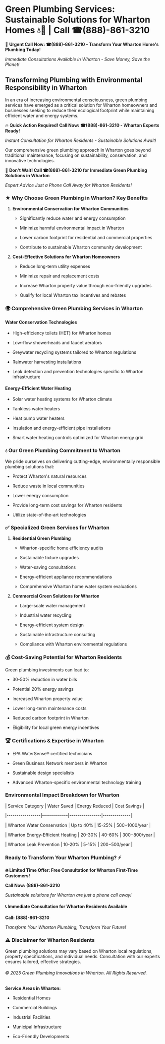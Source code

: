 # Green Plumbing Services: Sustainable Solutions for Wharton Homes 💧🌿 | Call ☎(888)-861-3210

🚨 **Urgent Call Now: ☎(888)-861-3210 - Transform Your Wharton Home's Plumbing Today!**
*Immediate Consultations Available in Wharton - Save Money, Save the Planet!*

## Transforming Plumbing with Environmental Responsibility in Wharton

In an era of increasing environmental consciousness, green plumbing services have emerged as a critical solution for Wharton homeowners and businesses seeking to reduce their ecological footprint while maintaining efficient water and energy systems. 

🔥 **Quick Action Required! Call Now: ☎(888)-861-3210 - Wharton Experts Ready!**
*Instant Consultation for Wharton Residents - Sustainable Solutions Await!*

Our comprehensive green plumbing approach in Wharton goes beyond traditional maintenance, focusing on sustainability, conservation, and innovative technologies.

🚨 **Don't Wait! Call ☎(888)-861-3210 for Immediate Green Plumbing Solutions in Wharton**
*Expert Advice Just a Phone Call Away for Wharton Residents!*

### ★ Why Choose Green Plumbing in Wharton? Key Benefits

1. **Environmental Conservation for Wharton Communities** 
   - Significantly reduce water and energy consumption
   - Minimize harmful environmental impact in Wharton
   - Lower carbon footprint for residential and commercial properties
   - Contribute to sustainable Wharton community development

2. **Cost-Effective Solutions for Wharton Homeowners** 
   - Reduce long-term utility expenses
   - Minimize repair and replacement costs
   - Increase Wharton property value through eco-friendly upgrades
   - Qualify for local Wharton tax incentives and rebates

### 🌍 Comprehensive Green Plumbing Services in Wharton

#### Water Conservation Technologies
- High-efficiency toilets (HET) for Wharton homes
- Low-flow showerheads and faucet aerators
- Greywater recycling systems tailored to Wharton regulations
- Rainwater harvesting installations
- Leak detection and prevention technologies specific to Wharton infrastructure

#### Energy-Efficient Water Heating
- Solar water heating systems for Wharton climate
- Tankless water heaters
- Heat pump water heaters
- Insulation and energy-efficient pipe installations
- Smart water heating controls optimized for Wharton energy grid

### 💧 Our Green Plumbing Commitment to Wharton

We pride ourselves on delivering cutting-edge, environmentally responsible plumbing solutions that:
- Protect Wharton's natural resources
- Reduce waste in local communities
- Lower energy consumption
- Provide long-term cost savings for Wharton residents
- Utilize state-of-the-art technologies

### ✅ Specialized Green Services for Wharton

1. **Residential Green Plumbing**
   - Wharton-specific home efficiency audits
   - Sustainable fixture upgrades
   - Water-saving consultations
   - Energy-efficient appliance recommendations
   - Comprehensive Wharton home water system evaluations

2. **Commercial Green Solutions for Wharton**
   - Large-scale water management
   - Industrial water recycling
   - Energy-efficient system design
   - Sustainable infrastructure consulting
   - Compliance with Wharton environmental regulations

### 💰 Cost-Saving Potential for Wharton Residents

Green plumbing investments can lead to:
- 30-50% reduction in water bills
- Potential 20% energy savings
- Increased Wharton property value
- Lower long-term maintenance costs
- Reduced carbon footprint in Wharton
- Eligibility for local green energy incentives

### 🏆 Certifications & Expertise in Wharton

- EPA WaterSense® certified technicians
- Green Business Network members in Wharton
- Sustainable design specialists
- Advanced Wharton-specific environmental technology training

### Environmental Impact Breakdown for Wharton

| Service Category | Water Saved | Energy Reduced | Cost Savings |
|-----------------|-------------|----------------|--------------|
| Wharton Water Conservation | Up to 40% | 15-25% | $500-$1000/year |
| Wharton Energy-Efficient Heating | 20-30% | 40-60% | $300-$800/year |
| Wharton Leak Prevention | 10-20% | 5-15% | $200-$500/year |

### Ready to Transform Your Wharton Plumbing? ⚡

**🔥 Limited Time Offer: Free Consultation for Wharton First-Time Customers!**

**Call Now: (888)-861-3210**
*Sustainable solutions for Wharton are just a phone call away!*

#### 📞 Immediate Consultation for Wharton Residents Available

**Call: (888)-861-3210**
*Transform Your Wharton Plumbing, Transform Your Future!*

### ⚠️ Disclaimer for Wharton Residents

Green plumbing solutions may vary based on Wharton local regulations, property specifications, and individual needs. Consultation with our experts ensures tailored, effective strategies.

###### © 2025 Green Plumbing Innovations in Wharton. All Rights Reserved.

**Service Areas in Wharton:** 
- Residential Homes
- Commercial Buildings
- Industrial Facilities
- Municipal Infrastructure
- Eco-Friendly Developments